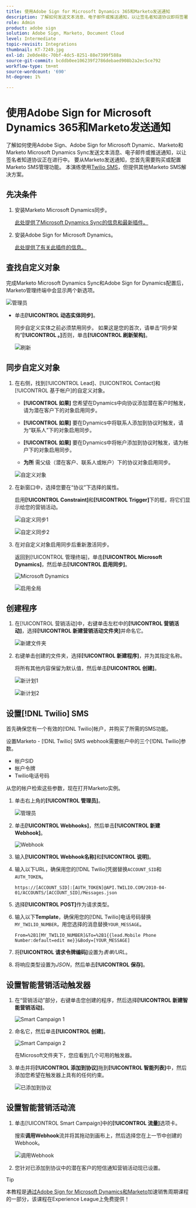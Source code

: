 ```yaml
---
title: 使用Adobe Sign for Microsoft Dynamics 365和Marketo发送通知
description: 了解如何发送文本消息、电子邮件或推送通知，以让签名者知道协议即将签署
role: Admin
product: adobe sign
solution: Adobe Sign, Marketo, Document Cloud
level: Intermediate
topic-revisit: Integrations
thumbnail: KT-7249.jpg
exl-id: 2e0de48c-70bf-4dc5-8251-88e7399f588a
source-git-commit: bcddb0ee106239f2786debaed908b2a2ec5ce792
workflow-type: tm+mt
source-wordcount: '690'
ht-degree: 1%

---
```


# 使用Adobe Sign for Microsoft Dynamics 365和Marketo发送通知

了解如何使用Adobe Sign、Adobe Sign for Microsoft Dynamic、Marketo和Marketo Microsoft Dynamics Sync发送文本消息、电子邮件或推送通知，以让签名者知道协议正在进行中。 要从Marketo发送通知，您首先需要购买或配置Marketo SMS管理功能。 本演练使用[Twilio SMS](https://launchpoint.marketo.com/twilio/twilio-sms-for-marketo/)，但提供其他Marketo SMS解决方案。

## 先决条件

1. 安装Marketo Microsoft Dynamics同步。

   [此处提供了Microsoft Dynamics Sync的信息和最新插件。](https://experienceleague.adobe.com/docs/marketo/using/product-docs/crm-sync/microsoft-dynamics/marketo-plugin-releases-for-microsoft-dynamics.html)

1. 安装Adobe Sign for Microsoft Dynamics。

   [此处提供了有关此插件的信息。](https://helpx.adobe.com/ca/sign/using/microsoft-dynamics-integration-installation-guide.html)

## 查找自定义对象

完成Marketo Microsoft Dynamics Sync和Adobe Sign for Dynamics配置后，Marketo管理终端中会显示两个新选项。

![管理员](assets/adminTerminal.png)

* 单击&#x200B;**[!UICONTROL 动态实体同步]**。

   同步自定义实体之前必须禁用同步。 如果这是您的首次，请单击“同步架构”**[!UICONTROL 。]**&#x200B;否则，单击&#x200B;**[!UICONTROL 刷新架构]**。

   ![刷新](assets/refreshSchema.png)

## 同步自定义对象

1. 在右侧，找到[!UICONTROL Lead]、[!UICONTROL Contact]和[!UICONTROL 基于帐户]的自定义对象。

   * **[!UICONTROL 如果]** 您希望在Dynamics中向协议添加潜在客户时触发，请为潜在客户下的对象启用同步。

   * **[!UICONTROL 如果]** 要在Dynamics中将联系人添加到协议时触发，请为“联系人”下的对象启用同步。

   * **[!UICONTROL 如果]** 要在Dynamics中将帐户添加到协议时触发，请为帐户下的对象启用同步。

   * **为所** 需父级（潜在客户、联系人或帐户）下的协议对象启用同步。

   ![自定义对象](assets/enableSyncDynamics.png)

1. 在新窗口中，选择您要在“协议”下选择的属性。

   启用&#x200B;**[!UICONTROL Constraint]**&#x200B;和&#x200B;**[!UICONTROL Trigger]**&#x200B;下的框，将它们显示给您的营销活动。

   ![自定义同步1](assets/entitySync1.png)

   ![自定义同步2](assets/entitySync2.png)

1. 在对自定义对象启用同步后重新激活同步。

   返回到[!UICONTROL 管理终端]，单击&#x200B;**[!UICONTROL Microsoft Dynamics]**，然后单击&#x200B;**[!UICONTROL 启用同步]**。

   ![Microsoft Dynamics](assets/microsoftDynamics.png)

   ![启用全局](assets/enableGlobalDynamics.png)

## 创建程序

1. 在[!UICONTROL 营销活动]中，右键单击左栏中的&#x200B;**[!UICONTROL 营销活动]**，选择&#x200B;**[!UICONTROL 新建营销活动文件夹]**&#x200B;并命名它。

   ![新建文件夹](assets/newFolder.png)

1. 右键单击创建的文件夹，选择&#x200B;**[!UICONTROL 新建程序]**，并为其指定名称。

   将所有其他内容保留为默认值，然后单击&#x200B;**[!UICONTROL 创建]**。

   ![新计划1](assets/newProgram1.png)

   ![新计划2](assets/newProgram2.png)

## 设置[!DNL Twilio] SMS

首先确保您有一个有效的[!DNL Twilio]帐户，并购买了所需的SMS功能。

设置Marketo - [!DNL Twilio] SMS webhook需要帐户中的三个[!DNL Twilio]参数。

* 帐户SID
* 帐户令牌
* Twilio电话号码

从您的帐户检索这些参数，现在打开Marketo实例。

1. 单击右上角的&#x200B;**[!UICONTROL 管理员]**。

   ![管理员](assets/adminTab.png)

1. 单击&#x200B;**[!UICONTROL Webhooks]**，然后单击&#x200B;**[!UICONTROL 新建Webhook]**。

   ![Webhook](assets/webhooks.png)

1. 输入&#x200B;**[!UICONTROL Webhook名称]**&#x200B;和&#x200B;**[!UICONTROL 说明]**。

1. 输入以下URL，确保用您的[!DNL Twilio]凭据替换`ACCOUNT_SID`和`AUTH_TOKEN`。

   ```
   https://[ACCOUNT_SID]:[AUTH_TOKEN]@API.TWILIO.COM/2010-04-01/ACCOUNTS/[ACCOUNT_SID]/Messages.json
   ```

1. 选择&#x200B;**[!UICONTROL POST]**&#x200B;作为请求类型。

1. 输入以下&#x200B;**Template**，确保用您的[!DNL Twilio]电话号码替换`MY_TWILIO_NUMBER`，用您选择的消息替换`YOUR_MESSAGE`。

   ```
   From=%2B1[MY_TWILIO_NUMBER]&To=%2B1{{lead.Mobile Phone Number:default=edit me}}&Body=[YOUR_MESSAGE]
   ```

1. 将&#x200B;**[!UICONTROL 请求令牌编码]**&#x200B;设置为&#x200B;*表单/URL*。

1. 将响应类型设置为&#x200B;*JSON*，然后单击&#x200B;**[!UICONTROL 保存]**。

## 设置智能营销活动触发器

1. 在“营销活动”部分，右键单击您创建的程序，然后选择&#x200B;**[!UICONTROL 新建智能营销活动]**。

   ![Smart Campaign 1](assets/smartCampaign1.png)

1. 命名它，然后单击&#x200B;**[!UICONTROL 创建]**。

   ![Smart Campaign 2](assets/smartCampaign3.png)

   在Microsoft文件夹下，您应看到几个可用的触发器。

1. 单击并将&#x200B;**[!UICONTROL 添加到协议]**&#x200B;拖到&#x200B;**[!UICONTROL 智能列表]**&#x200B;中，然后添加您希望在触发器上具有的任何约束。

   ![已添加到协议](assets/addedToAgreementDynamics.png)

## 设置智能营销活动流

1. 单击[!UICONTROL Smart Campaign]中的&#x200B;**[!UICONTROL 流量]**&#x200B;选项卡。

   搜索&#x200B;**调用Webhook**&#x200B;流并将其拖动到画布上，然后选择您在上一节中创建的Webhook。

   ![调用Webhook](assets/callWebhook.png)

1. 您针对已添加到协议中的潜在客户的短信通知营销活动现已设置。
>[!TIP]
>
>本教程是[通过Adobe Sign for Microsoft Dynamics和Marketo](https://experienceleague.adobe.com/?recommended=Sign-U-1-2021.1)加速销售周期课程的一部分，该课程在Experience League上免费提供！
